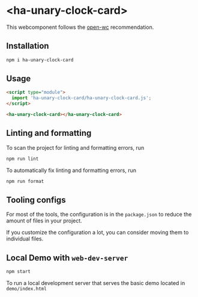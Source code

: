 # \<ha-unary-clock-card>

This webcomponent follows the [open-wc](https://github.com/open-wc/open-wc) recommendation.

## Installation

```bash
npm i ha-unary-clock-card
```

## Usage

```html
<script type="module">
  import 'ha-unary-clock-card/ha-unary-clock-card.js';
</script>

<ha-unary-clock-card></ha-unary-clock-card>
```

## Linting and formatting

To scan the project for linting and formatting errors, run

```bash
npm run lint
```

To automatically fix linting and formatting errors, run

```bash
npm run format
```


## Tooling configs

For most of the tools, the configuration is in the `package.json` to reduce the amount of files in your project.

If you customize the configuration a lot, you can consider moving them to individual files.

## Local Demo with `web-dev-server`

```bash
npm start
```

To run a local development server that serves the basic demo located in `demo/index.html`
